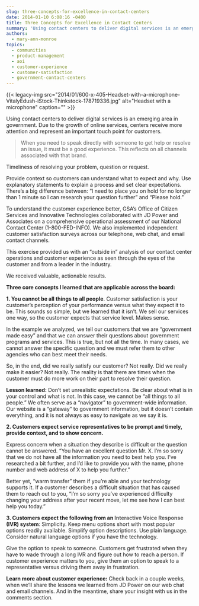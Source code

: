 ```yaml
---
slug: three-concepts-for-excellence-in-contact-centers
date: 2014-01-10 6:08:16 -0400
title: Three Concepts for Excellence in Contact Centers
summary: 'Using contact centers to deliver digital services is an emerging area in government. Due to the growth of online services, centers receive more attention and represent an important touch point for customers. When you need to speak directly with someone to get help or resolve an issue, it must be a good experience. This reflects on'
authors:
  - mary-ann-monroe
topics:
  - communities
  - product-management
  - aoi
  - customer-experience
  - customer-satisfaction
  - government-contact-centers
---
```


{{< legacy-img src="2014/01/600-x-405-Headset-with-a-microphone-VitalyEdush-iStock-Thinkstock-178719336.jpg" alt="Headset with a microphone" caption="" >}} 

Using contact centers to deliver digital services is an emerging area in government. Due to the growth of online services, centers receive more attention and represent an important touch point for customers.

> When you need to speak directly with someone to get help or resolve an issue, it must be a good experience. This reflects on all channels associated with that brand.

Timeliness of resolving your problem, question or request.

Provide context so customers can understand what to expect and why. Use explanatory statements to explain a process and set clear expectations. There’s a big difference between: “I need to place you on hold for no longer than 1 minute so I can research your question further” and “Please hold.”

To understand the customer experience better, GSA’s Office of Citizen Services and Innovative Technologies collaborated with JD Power and Associates on a comprehensive operational assessment of our National Contact Center (1-800-FED-INFO).  We also implemented independent customer satisfaction surveys across our telephone, web chat, and email contact channels.

This exercise provided us with an “outside in” analysis of our contact center operations and customer experience as seen through the eyes of the customer and from a leader in the industry.

We received valuable, actionable results.

**Three core concepts I learned that are applicable across the board:**

**1. You cannot be all things to all people**. Customer satisfaction is your customer’s perception of your performance versus what they expect it to be.  This sounds so simple, but we learned that it isn’t. We sell our services one way, so the customer expects that service level. Makes sense.

In the example we analyzed, we tell our customers that we are “government made easy” and that we can answer their questions about government programs and services.  This is true, but not all the time.  In many cases, we cannot answer the specific question and we must refer them to other agencies who can best meet their needs.

So, in the end, did we really satisfy our customer? Not really. Did we really make it easier? Not really. The reality is that there are times when the customer must do more work on their part to resolve their question.

**Lesson learned:** Don’t set unrealistic expectations. Be clear about what is in your control and what is not. In this case, we cannot be “all things to all people.” We often serve as a “navigator” to government-wide information. Our website is a “gateway” to government information, but it doesn’t contain everything, and it is not always as easy to navigate as we say it is.

**2. Customers expect service representatives to be prompt and timely,  provide context, and to show concern.**

Express concern when a situation they describe is difficult or the question cannot be answered. “You have an excellent question Mr. X. I’m so sorry that we do not have all the information you need to best help you. I’ve researched a bit further, and I’d like to provide you with the name, phone number and web address of X to help you further.”

Better yet, “warm transfer” them if you’re able and your technology supports it. If a customer describes a difficult situation that has caused them to reach out to you, “I’m so sorry you’ve experienced difficulty changing your address after your recent move, let me see how I can best help you today.”

**3. Customers expect the following from an <span style="color: #555555">Interactive Voice Response</span> (IVR) system**: Simplicity. Keep menu options short with most popular options readily available. Simplify option descriptions. Use plain language. Consider natural language options if you have the technology.

Give the option to speak to someone. Customers get frustrated when they have to wade through a long IVR and figure out how to reach a person. If customer experience matters to you, give them an option to speak to a representative versus driving them away in frustration.

**Learn more about customer experience:** Check back in a couple weeks, when we’ll share the lessons we learned from JD Power on our web chat and email channels. And in the meantime, share your insight with us in the comments section.